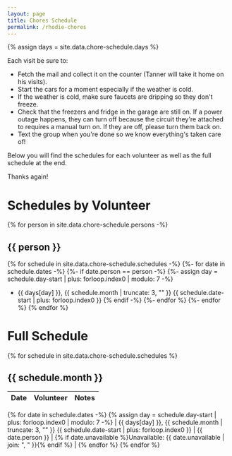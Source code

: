 ```yaml
---
layout: page
title: Chores Schedule
permalink: /rhodie-chores
---
```

{% assign days = site.data.chore-schedule.days %}

Each visit be sure to:
- Fetch the mail and collect it on the counter (Tanner will take it home on his visits).
- Start the cars for a moment especially if the weather is cold.
- If the weather is cold, make sure faucets are dripping so they don't freeze.
- Check that the freezers and fridge in the garage are still on. If a power outage happens, they can turn off because the circuit they're attached to requires a manual turn on. If they are off, please turn them back on.
- Text the group when you're done so we know everything's taken care of!

Below you will find the schedules for each volunteer as well as the full schedule at the end.

Thanks again!

# Schedules by Volunteer
{% for person in site.data.chore-schedule.persons -%}
## {{ person }}
{% for schedule in site.data.chore-schedule.schedules -%}
{%- for date in schedule.dates -%}
{%- if date.person == person -%}
{%- assign day = schedule.day-start | plus: forloop.index0 | modulo: 7 -%}
- {{ days[day] }}, {{ schedule.month | truncate: 3, "" }} {{ schedule.date-start | plus: forloop.index0 }}
{% endif -%}
{%- endfor %}
{%- endfor %}
{% endfor %}

# Full Schedule

{% for schedule in site.data.chore-schedule.schedules %}
## {{ schedule.month }}

| Date | Volunteer | Notes |
| ---- | --------- | ----- |
  {% for date in schedule.dates -%}
  {% assign day = schedule.day-start | plus: forloop.index0 | modulo: 7 -%}
| {{ days[day] }}, {{ schedule.month | truncate: 3, "" }} {{ schedule.date-start | plus: forloop.index0 }} | {{ date.person }} | {% if date.unavailable %}Unavailable: {{ date.unavailable | join: ", " }}{% endif %} |
  {% endfor %}
{% endfor %}
